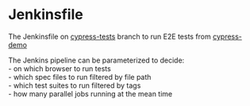 # Jenkinsfile

The Jenkinsfile on [cypress-tests](https://github.com/HuitingHuang/Jenkinsfile/tree/cypress-tests) branch to run E2E tests from [cypress-demo](https://github.com/HuitingHuang/cypress-demo.git)

The Jenkins pipeline can be parameterized to decide:
<br>- on which browser to run tests
<br>- which spec files to run filtered by file path
<br>- which test suites to run filtered by tags
<br>- how many parallel jobs running at the mean time





